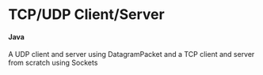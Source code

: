 # TCP/UDP Client/Server
#### Java

A UDP client and server using DatagramPacket and a TCP client and server from scratch using Sockets